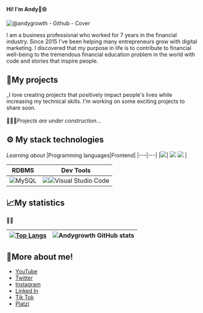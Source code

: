 <strong>Hi! I'm Andy</strong>👋🟢


<!-- BANNER: "@andygrowth" -->
![@andygrowth - Github - Cover](https://user-images.githubusercontent.com/117131905/199589068-351c1583-e086-433a-b183-8b0472d231e3.png)

<!-- DESCRIPTION -->
I am a business professional who worked for 7 years in the financial industry. Since 2015 I've been helping many entrepreneurs grow with digital marketing. I discovered that my purpose in life is to contribute to financial well-being to the tremendous financial education problem in the world with code and stories that inspire people. 

## 🚀My projects 

_I love creating projects that positively impact people's lives while increasing my technical skills. I'm working on some exciting projects to share soon. <br><br>👷🏻🚧_Projects are under construction..._

## ⚙ My stack technologies
_Learning about_
|Programming languages|Frontend|
|---|---|
|<img src="https://img.shields.io/badge/JavaScript-323330?style=for-the-badge&logo=javascript&logoColor=F7DF1E"/>| <img src="https://img.shields.io/badge/HTML5-E34F26?style=for-the-badge&logo=html5&logoColor=white"/> <img src="https://img.shields.io/badge/CSS3-1572B6?style=for-the-badge&logo=css3&logoColor=white"/> |

|RDBMS|Dev Tools|
|---|---|
![MySQL](https://img.shields.io/badge/mysql-%2300f.svg?style=for-the-badge&logo=mysql&logoColor=white)|<img src="https://img.shields.io/badge/GIT-E44C30?style=for-the-badge&logo=git&logoColor=white"/>![Visual Studio Code](https://img.shields.io/badge/Visual%20Studio%20Code-0078d7.svg?style=for-the-badge&logo=visual-studio-code&logoColor=white)|

## 📈My statistics

👷🚧 

|[![Top Langs](https://github-readme-stats.vercel.app/api/top-langs/?username=andygrowth&show_icons=true&theme=city_lights)](https://github.com/andygrowth/github-readme-stats)|![Andygrowth GitHub stats](https://github-readme-stats.vercel.app/api?username=andygrowth&show_icons=true&theme=city_lights)|
|---|---|

## 🤝More about me!

- [YouTube](https://www.youtube.com/c/AndyGrowth "YouTube")
- [Twitter](https://twitter.com/andygrowth1 "Twitter")
- [Instagram](https://www.instagram.com/andygrowth1/ "Instagram")
- [Linked In](https://www.linkedin.com/in/andygrowth1/ "Linked In")
- [Tik Tok](https://www.tiktok.com/@andygrowth1?lang=en "Tik Tok")
- [Platzi](https://platzi.com/p/andygrowth1/ "Platzi")
